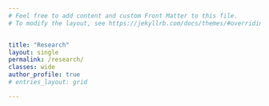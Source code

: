 ```yaml
---
# Feel free to add content and custom Front Matter to this file.
# To modify the layout, see https://jekyllrb.com/docs/themes/#overriding-theme-defaults


title: "Research"
layout: single
permalink: /research/
classes: wide
author_profile: true
# entries_layout: grid

---
```

